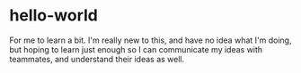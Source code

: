 # hello-world
For me to learn a bit. I'm really new to this, and have no idea what I'm doing, but hoping to learn just enough so I can communicate my
ideas with teammates, and understand their ideas as well.
